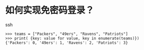 # 如何实现免密码登录？
ssh
```
>>> teams = ["Packers", "49ers", "Ravens", "Patriots"]
>>> print( {key: value for value, key in enumerate(teams)})
{'Packers': 0, '49ers': 1, 'Ravens': 2, 'Patriots': 3}
```



   